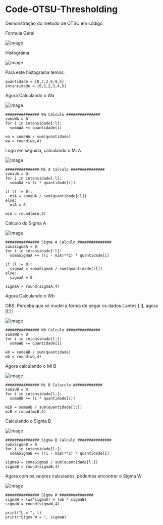 # Code-OTSU-Thresholding
Demonstração do método de OTSU em código 

Formula Geral

![image](https://user-images.githubusercontent.com/32250409/63232740-26030a00-c201-11e9-88a6-973be1ffb626.png)


Histograma

![image](https://user-images.githubusercontent.com/32250409/63232609-d40db480-c1ff-11e9-88d5-87225aa53ecd.png)

Para este histograma temos:

```
quantidade = [8,7,2,6,9,4]
intensidade = [0,1,2,3,4,5]
```
Agora Calculando o Wa

![image](https://user-images.githubusercontent.com/32250409/63232656-6f068e80-c200-11e9-84af-ab5d33028e10.png)

```
############### Wa Calculo ###############
somaWA = 0
for i in intensidade[:l]:
  somaWA += quantidade[i]

wa = somaWA / sum(quantidade)
wa = round(wa,4)
```
Logo em seguida, calculando o Mi A

![image](https://user-images.githubusercontent.com/32250409/63232695-d3295280-c200-11e9-85fc-b0418461c5ec.png)

```
############### Mi A Calculo ###############
somaUA = 0
for i in intensidade[:l]:
  somaUA += (i * quantidade[i])

if (l != 0):
  miA = somaUA / sum(quantidade[:l])
else:
  miA = 0
  
miA = round(miA,4)
```
Calculo do Sigma A

![image](https://user-images.githubusercontent.com/32250409/63232921-aaa25800-c202-11e9-9097-cbb2eec5cef1.png)

```
############### Sigma A Calculo ###############
somaSigmaA = 0
for i in intensidade[:l]:
  somaSigmaA += ((i - miA)**2) * quantidade[i]

if (l != 0):
  sigmaA = somaSigmaA / sum(quantidade[:l])
else:
  sigmaA = 0

sigmaA = round(sigmaA,4)
```


Agora Calculando o Wb

OBS: Perceba que só mudei a forma de pegar os dados ( antes [:l], agora [l:] )

![image](https://user-images.githubusercontent.com/32250409/63232753-4763f600-c201-11e9-8c70-a0ee6eaa7c28.png)

```
############### Wb Calculo ###############
somaWB = 0
for i in intensidade[l:]:
  somaWB += quantidade[i]

wb = somaWB / sum(quantidade)
wb = round(wb,4)
```
Agora calculando o Mi B

![image](https://user-images.githubusercontent.com/32250409/63232798-b17c9b00-c201-11e9-8a29-e5e31606eb35.png)

```
############### Mi B Caluculo #############
somaUB = 0
for i in intensidade[l:]:
  somaUB += (i * quantidade[i])

miB = somaUB / sum(quantidade[l:])
miB = round(miB,4)
```

Calculando o Sigma B

![image](https://user-images.githubusercontent.com/32250409/63232866-4089b300-c202-11e9-99b9-d8bcb7953b0c.png)

```
############### Sigma B Calculo ###############
somaSigmaB = 0
for i in intensidade[l:]:
  somaSigmaB += ((i - miB)**2) * quantidade[i]

sigmaB = somaSigmaB / sum(quantidade[l:])
sigmaB = round(sigmaB,4)
```

Agora com os valores calculados, podemos encontrar o Sigma W

![image](https://user-images.githubusercontent.com/32250409/63232740-26030a00-c201-11e9-88a6-973be1ffb626.png)

```
############### Sigma W ###############
sigmaW = (wa*sigmaA) + (wb * sigmaB)
sigmaW = round(sigmaW,4)

print("L = ", l)
print("Sigma W = ", sigmaW)
```



